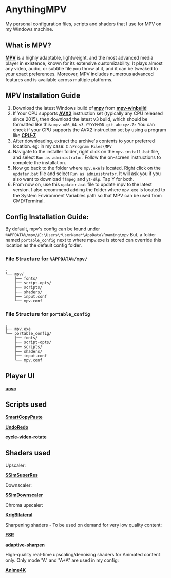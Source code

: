 # AnythingMPV
My personal configuration files, scripts and shaders that I use for MPV on my Windows machine.

## What is MPV?
**[MPV](https://mpv.io/)** is a highly adaptable, lightweight, and the most advanced media player in existence, known for its extensive customizability. It plays almost any video, audio, or subtitle file you throw at it, and it can be tweaked to your exact preferences. Moreover, MPV includes numerous advanced features and is available across multiple platforms.

## MPV Installation Guide
1. Download the latest Windows build of **[mpv](https://mpv.io/)** from **[mpv-winbuild](https://github.com/zhongfly/mpv-winbuild/releases/latest/)**
2. If Your CPU supports **[AVX2](https://en.wikipedia.org/wiki/Advanced_Vector_Extensions)** instruction set (typically any CPU released since 2015), then download the latest v3 build, which should be formatted like this: `mpv-x86_64-v3-YYYYMMDD-git-abcxyz.7z` 
You can check if your CPU supports the AVX2 instruction set by using a program like **[CPU-Z](https://www.cpuid.com/softwares/cpu-z.html)**
3. After downloading, extract the archive's contents to your preferred location. eg: in my case: `C:\Program Files\MPV`
4. Navigate to the installer folder, right click on the `mpv-install.bat` file, and select `Run as administrator`. Follow the on-screen instructions to complete the installation.
5. Now go back to the folder where `mpv.exe` is located. Right click on the `updater.bat` file and select `Run as administrator`.  It will ask you if you also want to download `ffmpeg` and `yt-dlp`. Tap Y for both.
6. From now on, use this `updater.bat` file to update mpv to the latest version. I also recommend adding the folder where `mpv.exe` is located to the System Environment Variables path so that MPV can be used from CMD/Terminal.

## Config Installation Guide:

By default, mpv's config can be found under `%APPDATA%/mpv/`/`C:\Users\*UserName*\AppData\Roaming\mpv`
But, a folder named `portable_config` next to where mpv.exe is stored can override this location as the default config folder.

### File Structure for `%APPDATA%/mpv/`
```
.
└── mpv/
    ├── fonts/
    ├── script-opts/
    ├── scripts/
    ├── shaders/
    ├── input.conf
    └── mpv.conf
```
### File Structure for `portable_config`
```
.
├── mpv.exe
└── portable_config/
    ├── fonts/
    ├── script-opts/
    ├── scripts/
    ├── shaders/
    ├── input.conf
    └── mpv.conf
```

## Player UI

**[uosc](https://github.com/tomasklaen/uosc)**

## Scripts used

**[SmartCopyPaste](https://github.com/Eisa01/mpv-scripts#smartcopypaste)**

**[UndoRedo](https://github.com/Eisa01/mpv-scripts#undoredo)**

**[cycle-video-rotate](https://github.com/VideoPlayerCode/mpv-tools/blob/master/scripts/cycle-video-rotate.lua)**

## Shaders used

Upscaler:

**[SSimSuperRes](https://gist.github.com/igv/2364ffa6e81540f29cb7ab4c9bc05b6b)**

Downscaler:

**[SSimDownscaler](https://gist.github.com/igv/36508af3ffc84410fe39761d6969be10)**

Chroma upscaler:

**[KrigBilateral](https://gist.github.com/igv/a015fc885d5c22e6891820ad89555637)**

Sharpening shaders - To be used on demand for very low quality content:

**[FSR](https://gist.github.com/agyild/82219c545228d70c5604f865ce0b0ce5)**

**[adaptive-sharpen](https://gist.github.com/igv/8a77e4eb8276753b54bb94c1c50c317e)**

High-quality real-time upscaling/denoising shaders for Animated content only. Only mode "A" and "A+A" are used in my config:

**[Anime4K](https://github.com/bloc97/Anime4K)**
